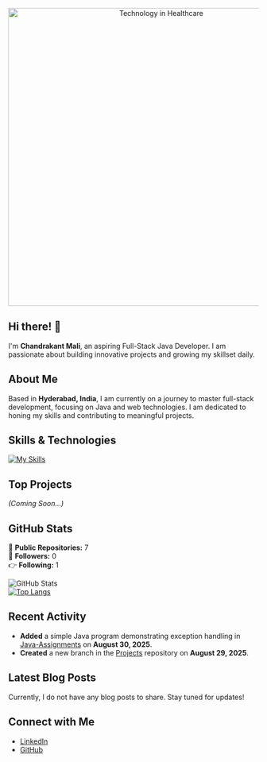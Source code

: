 
<p align="center">
  <img src="https://imageio.forbes.com/specials-images/imageserve/648bef5a58f8e334fb7d57bb/0x0.jpg?format=jpg&height=900&width=1600&fit=bounds" alt="Technology in Healthcare" width="600">
</p>


## Hi there! 👋

I'm **Chandrakant Mali**, an aspiring Full-Stack Java Developer. I am passionate about building innovative projects and growing my skillset daily.

## About Me

Based in **Hyderabad, India**, I am currently on a journey to master full-stack development, focusing on Java and web technologies. I am dedicated to honing my skills and contributing to meaningful projects.

## Skills & Technologies

[![My Skills](https://skillicons.dev/icons?i=java,spring,hibernate,html,css,js,react,bootstrap,git,github,mysql,postgres,docker,aws&perline=7)](https://skillicons.dev)

## Top Projects

*(Coming Soon...)*

## GitHub Stats
🌟 **Public Repositories:** 7  
👥 **Followers:** 0  
👉 **Following:** 1  

![GitHub Stats](https://github-readme-stats.vercel.app/api?username=chandrakant-mali85&show_icons=true&theme=radical)  
[![Top Langs](https://github-readme-stats.vercel.app/api/top-langs/?username=chandrakant-mali85&layout=compact&theme=dark)](https://github.com/anuraghazra/github-readme-stats)

## Recent Activity

- **Added** a simple Java program demonstrating exception handling in [Java-Assignments](https://github.com/chandrakant-mali85/Java-Assignments) on **August 30, 2025**.  
- **Created** a new branch in the [Projects](https://github.com/chandrakant-mali85/Projects) repository on **August 29, 2025**.

## Latest Blog Posts

Currently, I do not have any blog posts to share. Stay tuned for updates!

## Connect with Me

- [LinkedIn](https://www.linkedin.com/in/chandrakant-mali-b57153381/)  
- [GitHub](https://github.com/chandrakant-mali85)
